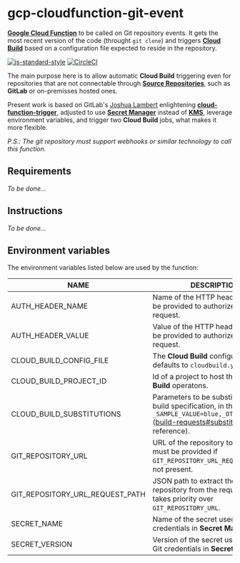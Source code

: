 # gcp-cloudfunction-git-event

__[Google Cloud Function][1]__ to be called on Git repository events.
It gets the most recent version of the code (throught `git clone`) and triggers __[Cloud Build][2]__
based on a configuration file expected to reside in the repository.

[![js-standard-style][3]][4] [![CircleCI][5]][6]

The main purpose here is to allow automatic __Cloud Build__ triggering even for repositories
that are not connectable through __[Source Repositories][7]__, such as __GitLab__ or on-premisses
hosted ones.

Present work is based on GitLab's [Joshua Lambert][8] enlightening __[cloud-function-trigger][9]__,
adjusted to use __[Secret Manager][10]__ instead of __[KMS][11]__, leverage environment variables,
and trigger two __Cloud Build__ jobs, what makes it more flexible.

_P.S.: The git repository must support webhooks or similar technology to call this function._

## Requirements

_To be done..._

## Instructions

_To be done..._

## Environment variables

The environment variables listed below are used by the function:

| NAME | DESCRIPTION | MANDATORY |
| ---- | ----------- | --------- |
| AUTH_HEADER_NAME | Name of the HTTP header that nust be provided to authorize the request. | Y |
| AUTH_HEADER_VALUE | Value of the HTTP header that nust be provided to authorize the request. | Y |
| CLOUD_BUILD_CONFIG_FILE | The __Cloud Build__ configuration file; defaults to `cloudbuild.yaml`. | N |
| CLOUD_BUILD_PROJECT_ID | Id of a project to host the __Cloud Build__ operatons. | N |
| CLOUD_BUILD_SUBSTITUTIONS | Parameters to be substituted in the build specification, in the format of `_SAMPLE_VALUE=blue,_OTHER_VALUE=10` ([build-requests#substitutions][12] for reference). | Y |
| GIT_REPOSITORY_URL | URL of the repository to be cloned; must be provided if `GIT_REPOSITORY_URL_REQUEST_PATH` is not present. | N |
| GIT_REPOSITORY_URL_REQUEST_PATH | JSON path to extract the URL of the repository from the request body; takes priority over `GIT_REPOSITORY_URL`. | N |
| SECRET_NAME | Name of the secret used to store Git credentials in __Secret Manager__. | Y |
| SECRET_VERSION | Version of the secret used to store Git credentials in __Secret Manager__. | Y |

[1]: https://cloud.google.com/functions/
[2]: https://cloud.google.com/cloud-build/
[3]: https://img.shields.io/badge/code%20style-standard-brightgreen.svg
[4]: http://standardjs.com
[5]: https://circleci.com/gh/ricardolsmendes/gcp-cloudfunction-git-event.svg?style=svg
[6]: https://circleci.com/gh/ricardolsmendes/gcp-cloudfunction-git-event
[7]: https://cloud.google.com/source-repositories/
[8]: https://gitlab.com/joshlambert
[9]: https://gitlab.com/joshlambert/cloud-function-trigger
[10]: https://cloud.google.com/secret-manager/
[11]: https://cloud.google.com/kms/
[12]: https://cloud.google.com/cloud-build/docs/api/build-requests#substitutions
